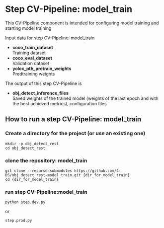 # Step CV-Pipeline: model_train

This CV-Pipeline component is intended for configuring model training and starting model training

Input data for step CV-Pipeline: model_train
- **coco_train_dataset**     
Training dataset
- **coco_eval_dataset**     
Validation dataset
- **yolox_pth_pretrain_weights**     
Predtraining weights

The output of this step CV-Pipeline is
- **obj_detect_inference_files**     
Saved weights of the trained model (weights of the last epoch and with the best achieved metrics), configuration files

## How to run a step CV-Pipeline: model_train

### Create a directory for the project (or use an existing one)
```
mkdir -p obj_detect_rest
cd obj_detect_rest
```  

### clone the repository: model_train
```
git clone --recurse-submodules https://github.com/4-DS/obj_detect_rest-model_train.git {dir_for_model_train}
cd {dir_for_model_train}
```  

### run step CV-Pipeline:model_train
```
python step.dev.py
```  
or
```
step.prod.py
``` 
